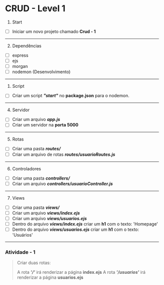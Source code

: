# CRUD - Level 1

1. Start

- [ ] Iniciar um novo projeto chamado **Crud - 1**

---

2. Dependências

- [ ] express
- [ ] ejs
- [ ] morgan
- [ ] nodemon (Desenvolvimento)

---

1. Script

- [ ] Criar um script **_"start"_** no **package.json** para o nodemon.

---

4. Servidor

- [ ] Criar um arquivo _**app.js**_
- [ ] Criar um servidor na **porta 5000**

---

5. Rotas

- [ ] Criar uma pasta _**routes/**_
- [ ] Criar um arquivo de rotas _**routes/usuarioRoutes.js**_

---

6. Controladores

- [ ] Criar uma pasta _**controllers/**_
- [ ] Criar um arquivo _**controllers/usuarioController.js**_

---

7. Views

- [ ] Criar uma pasta _**views/**_
- [ ] Criar um arquivo _**views/index.ejs**_
- [ ] Criar um arquivo _**views/usuarios.ejs**_
- [ ] Dentro do arquivo _**views/index.ejs**_ criar um **h1** com o texto: 'Homepage'
- [ ] Dentro do arquivo _**views/usuarios.ejs**_ criar um **h1** com o texto: 'Usuários'

---

### Atividade - 1

> Criar duas rotas:
>
> A rota _**'/'**_ irá renderizar a página **index.ejs**
> A rota _**'/usuarios'**_ irá renderizar a página **usuarios.ejs**
